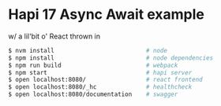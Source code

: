 # Hapi 17 Async Await example
w/ a lil'bit o' React thrown in

```bash
$ nvm install                          # node
$ npm install                          # node dependencies
$ npm run build                        # webpack
$ npm start                            # hapi server
$ open localhost:8080/                 # react frontend
$ open localhost:8080/_hc              # healthcheck
$ open localhost:8080/documentation    # swagger
```
